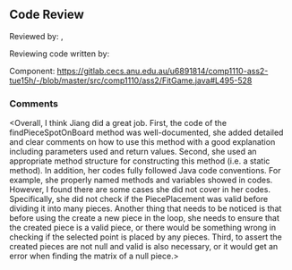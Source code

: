 ## Code Review

Reviewed by: <MingLei>, <u7172618>

Reviewing code written by: <XinyiJiang> <u6891814>

Component: <https://gitlab.cecs.anu.edu.au/u6891814/comp1110-ass2-tue15h/-/blob/master/src/comp1110/ass2/FitGame.java#L495-528>

### Comments 

<Overall, I think Jiang did a great job. First, the code of the findPieceSpotOnBoard method was well-documented, she added detailed and clear comments on how to use this method with a good explanation including parameters used and return values.
Second, she used an appropriate method structure for constructing this method (i.e. a static method). In addition,  her codes fully followed Java code conventions. For example, she properly named methods and variables showed in codes. However, I 
found there are some cases she did not cover in her codes. Specifically, she did not check if the PiecePlacement was valid before dividing it into many pieces. Another thing that needs to be noticed is that before using the create a new piece in the loop,
she needs to ensure that the created piece is a valid piece, or there would be something wrong in checking if the selected point is placed by any pieces. Third, to assert the created pieces are not null and valid is also necessary, or it would get an error 
when finding the matrix of a null piece.>


